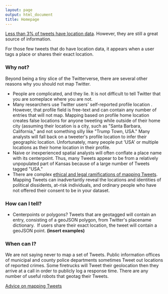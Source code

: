 ```yaml
---
layout: page
output: html_document
title: Homepage
---
```


[Less than 3% of tweets have location data](proportions.md). However, they are still a great source of information.

For those few tweets that do have location data, it appears when a user tags a place or shares their exact location. 

### Why not?
Beyond being a tiny slice of the Twitterverse, there are several other reasons why you should not map Twitter.

- People are complicated, and they lie. It is not difficult to tell Twitter that you are someplace where you are not.
- Many researchers use Twitter users' self-reported profile location <citation needed>. However, that profile field is free-text and can contain any number of entries that will not map. Mapping based on profile home location creates false locations for anyone tweeting while outside of their home city (assuming their location is a city, such as "Santa Barbara, California," and not something silly like "Trump Town, USA."  Many analysts will fall back on a tweeter's profile location to infer their geographic location. Unfortunately, many people put 'USA' 
or multiple locations as their home location in their profile. 
- Naive or inexperienced spatial analysts will often conflate a place name with its centerpoint. Thus, many Tweets appear to be from a relatively unpopulated part of Kansas because of a large number of Tweets tagged "USA."
- There are complex [ethical and legal ramifications of mapping Tweets](ethics.md). Mapping Tweets can inadvertantly reveal the locations and identities of political dissidents, at-risk individuals, and ordinary people who have not offered their consent to be in your dataset.       

 
### How can I tell?
- Centerpoints or polygons? Tweets that are geotagged will contain an entry, consisting of a geoJSON polygon, from Twitter&#39;s placename dictionary.&nbsp; If users share their exact location, the tweet will contain a geoJSON point. **(insert examples)**

### When can I?
We are not saying never to map a set of Tweets. Public information offices of municipal and county police departments sometimes Tweet out locations of reported crimes. Some firetrucks will Tweet their geolocation then they arrive at a call in order to publicly log a response time. There are any number of useful robots that geotag their Tweets.    
 
[Advice on mapping Tweets](mapping.md)    
